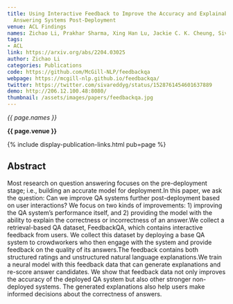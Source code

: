 ```yaml
---
title: Using Interactive Feedback to Improve the Accuracy and Explainability of Question
  Answering Systems Post-Deployment
venue: ACL Findings
names: Zichao Li, Prakhar Sharma, Xing Han Lu, Jackie C. K. Cheung, Siva Reddy
tags:
- ACL
link: https://arxiv.org/abs/2204.03025
author: Zichao Li
categories: Publications
code: https://github.com/McGill-NLP/feedbackqa
webpage: https://mcgill-nlp.github.io/feedbackqa/
twitter: https://twitter.com/sivareddyg/status/1528761454601637889
demo: http://206.12.100.48:8080/
thumbnail: /assets/images/papers/feedbackqa.jpg
---
```


*{{ page.names }}*

**{{ page.venue }}**

{% include display-publication-links.html pub=page %}

## Abstract

Most research on question answering focuses on the pre-deployment stage; i.e., building an accurate model for deployment.In this paper, we ask the question: Can we improve QA systems further post-deployment based on user interactions? We focus on two kinds of improvements: 1) improving the QA system’s performance itself, and 2) providing the model with the ability to explain the correctness or incorrectness of an answer.We collect a retrieval-based QA dataset, FeedbackQA, which contains interactive feedback from users. We collect this dataset by deploying a base QA system to crowdworkers who then engage with the system and provide feedback on the quality of its answers.The feedback contains both structured ratings and unstructured natural language explanations.We train a neural model with this feedback data that can generate explanations and re-score answer candidates. We show that feedback data not only improves the accuracy of the deployed QA system but also other stronger non-deployed systems. The generated explanations also help users make informed decisions about the correctness of answers.
